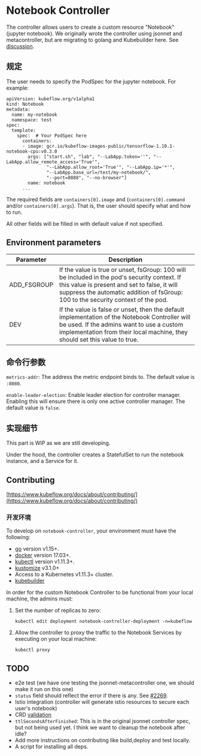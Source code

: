 # Notebook Controller

The controller allows users to create a custom resource "Notebook" (jupyter notebook).
We originally wrote the controller using jsonnet and metacontroller, but are migrating to golang and
Kubebuilder here. See [discussion](https://github.com/kubeflow/kubeflow/issues/2269).

## 规定

The user needs to specify the PodSpec for the jupyter notebook.
For example:

```
apiVersion: kubeflow.org/v1alpha1
kind: Notebook
metadata:
  name: my-notebook
  namespace: test
spec:
  template:
    spec:  # Your PodSpec here
      containers:
      - image: gcr.io/kubeflow-images-public/tensorflow-1.10.1-notebook-cpu:v0.3.0
        args: ["start.sh", "lab", "--LabApp.token=''", "--LabApp.allow_remote_access='True'",
               "--LabApp.allow_root='True'", "--LabApp.ip='*'",
               "--LabApp.base_url=/test/my-notebook/",
               "--port=8888", "--no-browser"]
        name: notebook
      ...
```

The required fields are `containers[0].image` and (`containers[0].command` and/or `containers[0].args`).
That is, the user should specify what and how to run.

All other fields will be filled in with default value if not specified.

## Environment parameters
|Parameter | Description |
| --- | --- |
|ADD_FSGROUP| If the value is true or unset, fsGroup: 100 will be included in the pod's security context. If this value is present and set to false, it will suppress the automatic addition of fsGroup: 100 to the security context of the pod.|
|DEV| If the value is false or unset, then the default implementation of the Notebook Controller will be used. If the admins want to use a custom implementation from their local machine, they should set this value to true.|


   
## 命令行参数

`metrics-addr`: The address the metric endpoint binds to. The default value is `:8080`.

`enable-leader-election`: Enable leader election for controller manager. Enabling this will ensure there is only one active controller manager. The default value is `false`.

## 实现细节

This part is WIP as we are still developing.

Under the hood, the controller creates a StatefulSet to run the notebook instance, and a Service for it.

## Contributing

[https://www.kubeflow.org/docs/about/contributing/](https://www.kubeflow.org/docs/about/contributing/)

### 开发环境

To develop on `notebook-controller`, your environment must have the following:

- [go](https://golang.org/dl/) version v1.15+.
- [docker](https://docs.docker.com/install/) version 17.03+.
- [kubectl](https://kubernetes.io/docs/tasks/tools/install-kubectl/) version v1.11.3+.
- [kustomize](https://sigs.k8s.io/kustomize/docs/INSTALL.md) v3.1.0+
- Access to a Kubernetes v1.11.3+ cluster.
- [kubebuilder](https://book.kubebuilder.io/quick-start.html#installation)

In order for the custom Notebook Controller to be functional from your local machine, 
the admins must:

1. Set the number of replicas to zero: 
   ``` 
   kubectl edit deployment notebook-controller-deployment -n=kubeflow
   ```
2. Allow the controller to proxy the traffic to the Notebook Services by executing on your local machine:
   ```
   kubectl proxy
   ```
## TODO

- e2e test (we have one testing the jsonnet-metacontroller one, we should make it run on this one)
- `status` field should reflect the error if there is any. See [#2269](https://github.com/kubeflow/kubeflow/issues/2269).
- Istio integration (controller will generate istio resources to secure each user's notebook)
- CRD [validation](https://github.com/kubeflow/kubeflow/blob/master/kubeflow/jupyter/notebooks.schema)
- `ttlSecondsAfterFinished`: This is in the original jsonnet controller spec, but not being used yet. I think we want to cleanup the notebook after idle?
- Add more instructions on contributing like build,deploy and test locally.
- A script for installing all deps.
